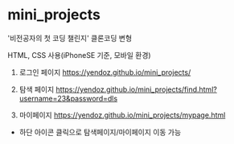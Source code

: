 # mini_projects
'비전공자의 첫 코딩 챌린지' 클론코딩 변형

HTML, CSS 사용(iPhoneSE 기준, 모바일 환경)

1. 로그인 페이지 
https://yendoz.github.io/mini_projects/

2. 탐색 페이지 
https://yendoz.github.io/mini_projects/find.html?username=23&password=dls

3. 마이페이지
https://yendoz.github.io/mini_projects/mypage.html


+ 하단 아이콘 클릭으로 탐색페이지/마이페이지 이동 가능
